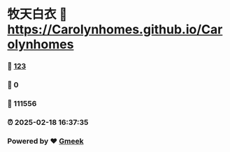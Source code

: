 # 牧天白衣 :link: https://Carolynhomes.github.io/Carolynhomes 
### :page_facing_up: [123](https://Carolynhomes.github.io/Carolynhomes/tag.html) 
### :speech_balloon: 0 
### :hibiscus: 111556 
### :alarm_clock: 2025-02-18 16:37:35 
### Powered by :heart: [Gmeek](https://github.com/Meekdai/Gmeek)
